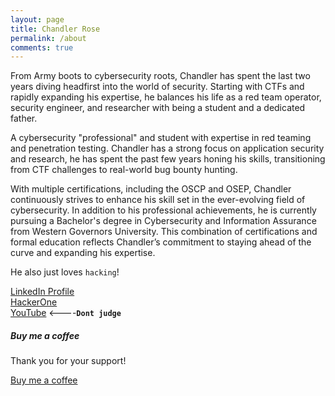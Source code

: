 ```yaml
---
layout: page
title: Chandler Rose
permalink: /about
comments: true
---
```


<div class="row justify-content-between">
<div class="col-md-8 pr-5">

From Army boots to cybersecurity roots, Chandler has spent the last two years diving headfirst into the world of security. Starting with CTFs and rapidly expanding his expertise, he balances his life as a red team operator, security engineer, and researcher with being a student and a dedicated father. 
  
A cybersecurity "professional" and student with expertise in red teaming and penetration testing. Chandler has a strong focus on application security and research, he has spent the past few years honing his skills, transitioning from CTF challenges to real-world bug bounty hunting.

With multiple certifications, including the OSCP and OSEP, Chandler continuously strives to enhance his skill set in the ever-evolving field of cybersecurity. In addition to his professional achievements, he is currently pursuing a Bachelor's degree in Cybersecurity and Information Assurance from Western Governors University. This combination of certifications and formal education reflects Chandler’s commitment to staying ahead of the curve and expanding his expertise.

He also just loves `hacking`!

<a href="https://www.linkedin.com/in/chandler-rose">LinkedIn Profile</a>
<br>
<a href="https://hackerone.com/turbul3nce?type=user">HackerOne</a>
<br>
<a href="https://www.youtube.com/@rosehacksyoutube">YouTube</a> <----<b>`Dont judge`</b>
</div>

<div class="col-md-4">

<div class="sticky-top sticky-top-80">
<h5>Buy me a coffee</h5>

<p>Thank you for your support!</p>

<a target="_blank" href="https://buymeacoffee.com/rosehacksls" class="btn btn-danger">Buy me a coffee</a>

</div>
</div>
</div>
